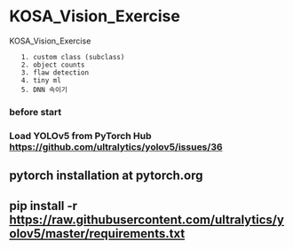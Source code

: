 # KOSA_Vision_Exercise
KOSA_Vision_Exercise


       1. custom class (subclass)
       2. object counts
       3. flaw detection
       4. tiny ml
       5. DNN 속이기




### before start

### Load YOLOv5 from PyTorch Hub   https://github.com/ultralytics/yolov5/issues/36

## pytorch installation at pytorch.org
## pip install -r https://raw.githubusercontent.com/ultralytics/yolov5/master/requirements.txt

